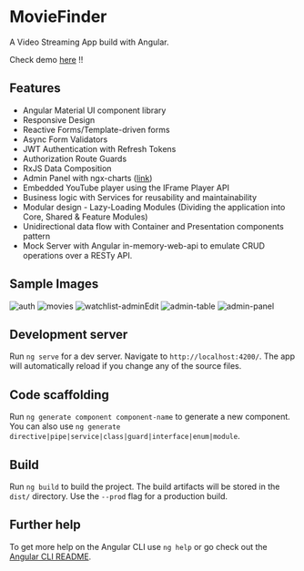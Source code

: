 # MovieFinder

A Video Streaming App build with Angular.

Check demo [here](https://movfinder.web.app/) !!

## Features

- Angular Material UI component library
- Responsive Design
- Reactive Forms/Template-driven forms 
- Async Form Validators
- JWT Authentication with Refresh Tokens
- Authorization Route Guards
- RxJS Data Composition
- Admin Panel with ngx-charts ([link](https://github.com/swimlane/ngx-charts))
- Embedded YouTube player using the IFrame Player API
- Business logic with Services for reusability and maintainability
- Modular design - Lazy-Loading Modules (Dividing the application into Core, Shared & Feature Modules)
- Unidirectional data flow with Container and Presentation components pattern
- Mock Server with Angular in-memory-web-api to emulate CRUD operations over a RESTy API.

## Sample Images

![auth](https://user-images.githubusercontent.com/32598290/100789869-b594f200-341f-11eb-922b-57684811d3f1.jpg)
![movies](https://user-images.githubusercontent.com/32598290/100790805-08bb7480-3421-11eb-9fc0-1ad16289e1df.jpg)
![watchlist-adminEdit](https://user-images.githubusercontent.com/32598290/100791604-23dab400-3422-11eb-946b-0ebca83c2dcc.jpg)
![admin-table](https://user-images.githubusercontent.com/32598290/100791891-82a02d80-3422-11eb-8f64-faaa961b12a6.JPG)
![admin-panel](https://user-images.githubusercontent.com/32598290/100792935-158d9780-3424-11eb-828f-113fb8ab967d.JPG)

## Development server

Run `ng serve` for a dev server. Navigate to `http://localhost:4200/`. The app will automatically reload if you change any of the source files.

## Code scaffolding

Run `ng generate component component-name` to generate a new component. You can also use `ng generate directive|pipe|service|class|guard|interface|enum|module`.

## Build

Run `ng build` to build the project. The build artifacts will be stored in the `dist/` directory. Use the `--prod` flag for a production build.

## Further help

To get more help on the Angular CLI use `ng help` or go check out the [Angular CLI README](https://github.com/angular/angular-cli/blob/master/README.md).
